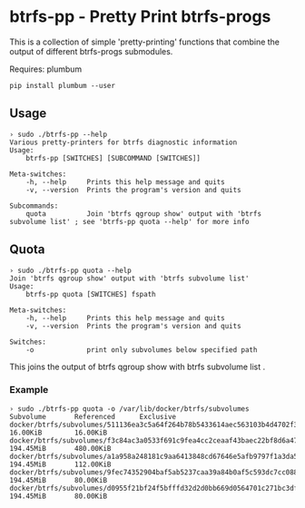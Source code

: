 # btrfs-pp - Pretty Print btrfs-progs

This is a collection of simple 'pretty-printing' functions that combine
the output of different btrfs-progs submodules.

Requires: plumbum
```
pip install plumbum --user
```

## Usage

```
› sudo ./btrfs-pp --help
Various pretty-printers for btrfs diagnostic information
Usage:
    btrfs-pp [SWITCHES] [SUBCOMMAND [SWITCHES]]

Meta-switches:
    -h, --help     Prints this help message and quits
    -v, --version  Prints the program's version and quits

Subcommands:
    quota          Join 'btrfs qgroup show' output with 'btrfs subvolume list' ; see 'btrfs-pp quota --help' for more info
```

## Quota

```
› sudo ./btrfs-pp quota --help
Join 'btrfs qgroup show' output with 'btrfs subvolume list'
Usage:
    btrfs-pp quota [SWITCHES] fspath

Meta-switches:
    -h, --help     Prints this help message and quits
    -v, --version  Prints the program's version and quits

Switches:
    -o             print only subvolumes below specified path
```

This joins the output of btrfs qgroup show <fspath> with
btrfs subvolume list <fspath>.

### Example

```
› sudo ./btrfs-pp quota -o /var/lib/docker/btrfs/subvolumes
Subvolume       Referenced      Exclusive
docker/btrfs/subvolumes/511136ea3c5a64f264b78b5433614aec563103b4d4702f3ba7d4d2698e22c158        16.00KiB        16.00KiB
docker/btrfs/subvolumes/f3c84ac3a0533f691c9fea4cc2ceaaf43baec22bf8d6a479e069f6d814be9b86        194.45MiB       480.00KiB
docker/btrfs/subvolumes/a1a958a248181c9aa6413848cd67646e5afb9797f1a3da5995c7a636f050f537        194.45MiB       112.00KiB
docker/btrfs/subvolumes/9fec74352904baf5ab5237caa39a84b0af5c593dc7cc08839e2ba65193024507        194.45MiB       80.00KiB
docker/btrfs/subvolumes/d0955f21bf24f5bfffd32d2d0bb669d0564701c271bc3dfc64cfc5adfdec2d07        194.45MiB       80.00KiB
```

